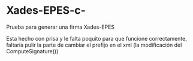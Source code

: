 Xades-EPES-c-
=============

Prueba para generar una firma Xades-EPES

Esta hecho con prisa y le falta poquito para que funcione correctamente, 
faltaria pulir la parte de cambiar el prefijo en el xml (la modificación del ComputeSignature())

